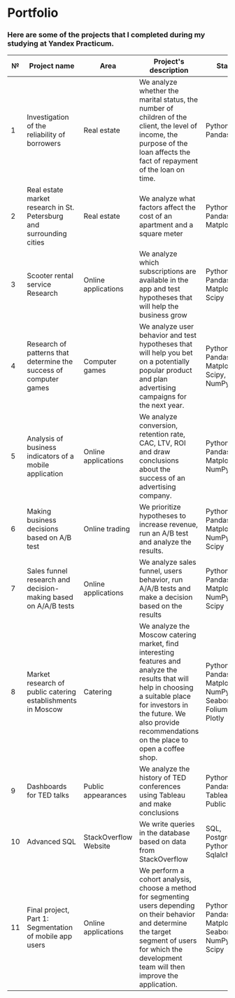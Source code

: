 # Portfolio
### Here are some of the projects that I completed during my studying at Yandex Practicum.
№| Project name                 | Area       | Project's description | Stack |
-------| --------------------------------  | -------------- | --------------   | -------|
1      | Investigation of the reliability of borrowers| Real estate   | We analyze whether the marital status, the number of children of the client, the level of income, the purpose of the loan affects the fact of repayment of the loan on time.  |Python, Pandas|
2      | Real estate market research in St. Petersburg and surrounding cities  | Real estate| We analyze what factors affect the cost of an apartment and a square meter  |Python, Pandas, Matplotlib |
3      | Scooter rental service Research| Online applications| We analyze which subscriptions are available in the app and test hypotheses that will help the business grow  |Python, Pandas, Matplotlib, Scipy |
4      |  Research of patterns that determine the success of computer games | Computer games| We analyze user behavior and test hypotheses that will help you bet on a potentially popular product and plan advertising campaigns for the next year. |Python, Pandas, Matplotlib, Scipy, NumPy |
5      | Analysis of business indicators of a mobile application  | Online applications| We analyze conversion, retention rate, CAC, LTV, ROI and draw conclusions about the success of an advertising company.|Python, Pandas, Matplotlib, NumPy |
6      | Making business decisions based on A/B test  | Online trading| We prioritize hypotheses to increase revenue, run an A/B test and analyze the results. |Python, Pandas, Matplotlib, NumPy, Scipy |
7      | Sales funnel research and decision-making based on A/A/B tests   | Online applications| We analyze sales funnel, users behavior, run A/A/B tests and make a decision based on the results|Python, Pandas, Matplotlib, NumPy, Scipy |
8      | Market research of public catering establishments in Moscow | Catering| We analyze the Moscow catering market, find interesting features and analyze the results that will help in choosing a suitable place for investors in the future. We also provide recommendations on the place to open a coffee shop.|Python, Pandas, Matplotlib, NumPy, Seaborn, Folium, Plotly|
9      | Dashboards for TED talks | Public appearances| We analyze the history of TED conferences using Tableau and make conclusions|Python, Pandas, Tableau Public|
10     | Advanced SQL  | StackOverflow Website| We write queries in the database based on data from StackOverflow|SQL, PostgreSQL, Python, Sqlalchemy|
11     | Final project, Part 1: Segmentation of mobile app users  | Online applications| We perform a cohort analysis, choose a method for segmenting users depending on their behavior and determine the target segment of users for which the development team will then improve the application.|Python, Pandas, Matplotlib, Seaborn, NumPy, Scipy|
